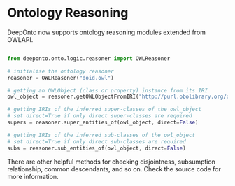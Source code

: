 <!---
Copyright 2021 Yuan He (KRR-Oxford). All rights reserved.

Licensed under the Apache License, Version 2.0 (the "License");
you may not use this file except in compliance with the License.
You may obtain a copy of the License at

    http://www.apache.org/licenses/LICENSE-2.0

Unless required by applicable law or agreed to in writing, software
distributed under the License is distributed on an "AS IS" BASIS,
WITHOUT WARRANTIES OR CONDITIONS OF ANY KIND, either express or implied.
See the License for the specific language governing permissions and
limitations under the License.
-->

# Ontology Reasoning

DeepOnto now supports ontology reasoning modules extended from OWLAPI.

```python

from deeponto.onto.logic.reasoner import OWLReasoner

# initialise the ontology reasoner
reasoner = OWLReasoner("doid.owl")

# getting an OWLObject (class or property) instance from its IRI
owl_object = reasoner.getOWLObjectFromIRI("http://purl.obolibrary.org/obo/DOID_0040002")

# getting IRIs of the inferred super-classes of the owl_object
# set direct=True if only direct super-classes are required 
supers = reasoner.super_entities_of(owl_object, direct=False)

# getting IRIs of the inferred sub-classes of the owl_object
# set direct=True if only direct sub-classes are required 
subs = reasoner.sub_entities_of(owl_object, direct=False)

```

There are other helpful methods for checking disjointness, subsumption relationship, common descendants, and so on. Check the source code for more information.

